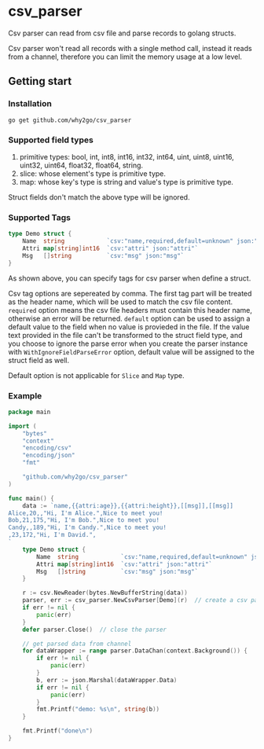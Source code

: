 # csv_parser
Csv parser can read from csv file and parse records to golang structs.

Csv parser won't read all records with a single method call, instead it reads from a channel, therefore you can limit the memory usage at a low level.



## Getting start

### Installation

```
go get github.com/why2go/csv_parser
```

### Supported field types

1. primitive types: bool, int, int8, int16, int32, int64, uint, uint8, uint16, uint32, uint64, float32, float64, string.
2. slice: whose element's type is primitive type.
3. map: whose key's type is string and value's type is primitive type.

Struct fields don't match the above type will be ignored.

### Supported Tags

```go
type Demo struct {
    Name  string            `csv:"name,required,default=unknown" json:"name"`
    Attri map[string]int16  `csv:"attri" json:"attri"`
    Msg   []string          `csv:"msg" json:"msg"`
}
```

As shown above, you can specify tags for csv parser when define a struct.

Csv tag options are sepereated by comma. The first tag part will be treated as the header name, which will be used to match the csv file content. `required` option means the csv file headers must contain this header name, otherwise an error will be returned. `default` option can be used to assign a default value to the field when no value is provieded in the file. If the value text provided in the file can't be transformed to the struct field type, and you choose to ignore the parse error when you create the parser instance with `WithIgnoreFieldParseError` option, default value will be assigned to the struct field as well.

Default option is not applicable for `Slice` and `Map` type.

### Example

```go
package main

import (
    "bytes"
    "context"
    "encoding/csv"
    "encoding/json"
    "fmt"

    "github.com/why2go/csv_parser"
)

func main() {
    data := `name,{{attri:age}},{{attri:height}},[[msg]],[[msg]]
Alice,20,,"Hi, I'm Alice.",Nice to meet you!
Bob,21,175,"Hi, I'm Bob.",Nice to meet you!
Candy,,189,"Hi, I'm Candy.",Nice to meet you!
,23,172,"Hi, I'm David.",
`
    type Demo struct {
        Name  string            `csv:"name,required,default=unknown" json:"name"`
        Attri map[string]int16  `csv:"attri" json:"attri"`
        Msg   []string          `csv:"msg" json:"msg"`
    }

    r := csv.NewReader(bytes.NewBufferString(data))
    parser, err := csv_parser.NewCsvParser[Demo](r)  // create a csv parser
    if err != nil {
        panic(err)
    }
    defer parser.Close()  // close the parser

    // get parsed data from channel
    for dataWrapper := range parser.DataChan(context.Background()) {
        if err != nil {
            panic(err)
        }
        b, err := json.Marshal(dataWrapper.Data)
        if err != nil {
            panic(err)
        }
        fmt.Printf("demo: %s\n", string(b))
    }

    fmt.Printf("done\n")
}
```
